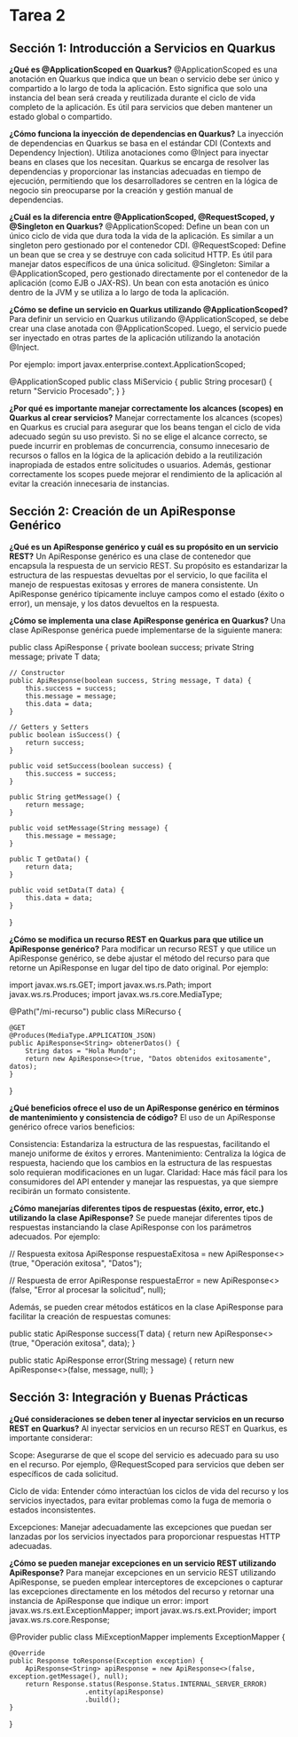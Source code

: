# Tarea 2

## Sección 1: Introducción a Servicios en Quarkus

**¿Qué es @ApplicationScoped en Quarkus?**
@ApplicationScoped es una anotación en Quarkus que indica que un bean o servicio debe ser único y compartido a lo largo de toda la aplicación. Esto significa que solo una instancia del bean será creada y reutilizada durante el ciclo de vida completo de la aplicación. Es útil para servicios que deben mantener un estado global o compartido.

**¿Cómo funciona la inyección de dependencias en Quarkus?**
La inyección de dependencias en Quarkus se basa en el estándar CDI (Contexts and Dependency Injection). Utiliza anotaciones como @Inject para inyectar beans en clases que los necesitan. Quarkus se encarga de resolver las dependencias y proporcionar las instancias adecuadas en tiempo de ejecución, permitiendo que los desarrolladores se centren en la lógica de negocio sin preocuparse por la creación y gestión manual de dependencias.

**¿Cuál es la diferencia entre @ApplicationScoped, @RequestScoped, y @Singleton en Quarkus?**
@ApplicationScoped: Define un bean con un único ciclo de vida que dura toda la vida de la aplicación. Es similar a un singleton pero gestionado por el contenedor CDI.
@RequestScoped: Define un bean que se crea y se destruye con cada solicitud HTTP. Es útil para manejar datos específicos de una única solicitud.
@Singleton: Similar a @ApplicationScoped, pero gestionado directamente por el contenedor de la aplicación (como EJB o JAX-RS). Un bean con esta anotación es único dentro de la JVM y se utiliza a lo largo de toda la aplicación.

**¿Cómo se define un servicio en Quarkus utilizando @ApplicationScoped?**
Para definir un servicio en Quarkus utilizando @ApplicationScoped, se debe crear una clase anotada con @ApplicationScoped. Luego, el servicio puede ser inyectado en otras partes de la aplicación utilizando la anotación @Inject. 

Por ejemplo:
import javax.enterprise.context.ApplicationScoped;

@ApplicationScoped
public class MiServicio {
    public String procesar() {
        return "Servicio Procesado";
    }
}

**¿Por qué es importante manejar correctamente los alcances (scopes) en Quarkus al crear servicios?**
Manejar correctamente los alcances (scopes) en Quarkus es crucial para asegurar que los beans tengan el ciclo de vida adecuado según su uso previsto. Si no se elige el alcance correcto, se puede incurrir en problemas de concurrencia, consumo innecesario de recursos o fallos en la lógica de la aplicación debido a la reutilización inapropiada de estados entre solicitudes o usuarios. Además, gestionar correctamente los scopes puede mejorar el rendimiento de la aplicación al evitar la creación innecesaria de instancias.

## Sección 2: Creación de un ApiResponse Genérico

**¿Qué es un ApiResponse genérico y cuál es su propósito en un servicio REST?**
Un ApiResponse genérico es una clase de contenedor que encapsula la respuesta de un servicio REST. Su propósito es estandarizar la estructura de las respuestas devueltas por el servicio, lo que facilita el manejo de respuestas exitosas y errores de manera consistente. Un ApiResponse genérico típicamente incluye campos como el estado (éxito o error), un mensaje, y los datos devueltos en la respuesta.

**¿Cómo se implementa una clase ApiResponse genérica en Quarkus?**
Una clase ApiResponse genérica puede implementarse de la siguiente manera:

public class ApiResponse<T> {
    private boolean success;
    private String message;
    private T data;

    // Constructor
    public ApiResponse(boolean success, String message, T data) {
        this.success = success;
        this.message = message;
        this.data = data;
    }

    // Getters y Setters
    public boolean isSuccess() {
        return success;
    }

    public void setSuccess(boolean success) {
        this.success = success;
    }

    public String getMessage() {
        return message;
    }

    public void setMessage(String message) {
        this.message = message;
    }

    public T getData() {
        return data;
    }

    public void setData(T data) {
        this.data = data;
    }
}

**¿Cómo se modifica un recurso REST en Quarkus para que utilice un ApiResponse genérico?**
Para modificar un recurso REST y que utilice un ApiResponse genérico, se debe ajustar el método del recurso para que retorne un ApiResponse en lugar del tipo de dato original. Por ejemplo:

import javax.ws.rs.GET;
import javax.ws.rs.Path;
import javax.ws.rs.Produces;
import javax.ws.rs.core.MediaType;

@Path("/mi-recurso")
public class MiRecurso {

    @GET
    @Produces(MediaType.APPLICATION_JSON)
    public ApiResponse<String> obtenerDatos() {
        String datos = "Hola Mundo";
        return new ApiResponse<>(true, "Datos obtenidos exitosamente", datos);
    }
}

**¿Qué beneficios ofrece el uso de un ApiResponse genérico en términos de mantenimiento y consistencia de código?**
El uso de un ApiResponse genérico ofrece varios beneficios:

Consistencia: Estandariza la estructura de las respuestas, facilitando el manejo uniforme de éxitos y errores.
Mantenimiento: Centraliza la lógica de respuesta, haciendo que los cambios en la estructura de las respuestas solo requieran modificaciones en un lugar.
Claridad: Hace más fácil para los consumidores del API entender y manejar las respuestas, ya que siempre recibirán un formato consistente.

**¿Cómo manejarías diferentes tipos de respuestas (éxito, error, etc.) utilizando la clase ApiResponse?**
Se puede manejar diferentes tipos de respuestas instanciando la clase ApiResponse con los parámetros adecuados. 
Por ejemplo:

// Respuesta exitosa
ApiResponse<String> respuestaExitosa = new ApiResponse<>(true, "Operación exitosa", "Datos");

// Respuesta de error
ApiResponse<String> respuestaError = new ApiResponse<>(false, "Error al procesar la solicitud", null);

Además, se pueden crear métodos estáticos en la clase ApiResponse para facilitar la creación de respuestas comunes:

public static <T> ApiResponse<T> success(T data) {
    return new ApiResponse<>(true, "Operación exitosa", data);
}

public static <T> ApiResponse<T> error(String message) {
    return new ApiResponse<>(false, message, null);
}

## Sección 3: Integración y Buenas Prácticas

**¿Qué consideraciones se deben tener al inyectar servicios en un recurso REST en Quarkus?**
Al inyectar servicios en un recurso REST en Quarkus, es importante considerar:

Scope: Asegurarse de que el scope del servicio es adecuado para su uso en el recurso. Por ejemplo, @RequestScoped para servicios que deben ser específicos de cada solicitud.

Ciclo de vida: Entender cómo interactúan los ciclos de vida del recurso y los servicios inyectados, para evitar problemas como la fuga de memoria o estados inconsistentes.

Excepciones: Manejar adecuadamente las excepciones que puedan ser lanzadas por los servicios inyectados para proporcionar respuestas HTTP adecuadas.

**¿Cómo se pueden manejar excepciones en un servicio REST utilizando ApiResponse?**
Para manejar excepciones en un servicio REST utilizando ApiResponse, se pueden emplear interceptores de excepciones o capturar las excepciones directamente en los métodos del recurso y retornar una instancia de ApiResponse que indique un error:
import javax.ws.rs.ext.ExceptionMapper;
import javax.ws.rs.ext.Provider;
import javax.ws.rs.core.Response;

@Provider
public class MiExceptionMapper implements ExceptionMapper<Exception> {

    @Override
    public Response toResponse(Exception exception) {
        ApiResponse<String> apiResponse = new ApiResponse<>(false, exception.getMessage(), null);
        return Response.status(Response.Status.INTERNAL_SERVER_ERROR)
                       .entity(apiResponse)
                       .build();
    }
}
